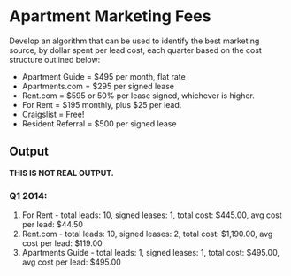 # Apartment Marketing Fees

Develop an algorithm that can be used to identify the best marketing source, by dollar spent per lead cost, each quarter based on the cost structure outlined below:

* Apartment Guide = $495 per month, flat rate
* Apartments.com = $295 per signed lease
* Rent.com = $595 or 50% per lease signed, whichever is higher.
* For Rent = $195 monthly, plus $25 per lead.
* Craigslist = Free!
* Resident Referral = $500 per signed lease

## Output

**THIS IS NOT REAL OUTPUT.**

### Q1 2014:

1. For Rent - total leads: 10, signed leases: 1, total cost: $445.00, avg cost per lead: $44.50
1. Rent.com - total leads: 10, signed leases: 2, total cost: $1,190.00, avg cost per lead: $119.00
1. Apartments Guide - total leads: 1, signed leases: 1, total cost: $495.00, avg cost per lead: $495.00
